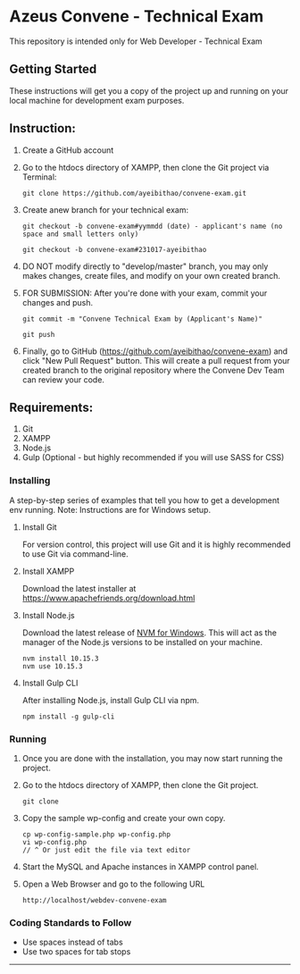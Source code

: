 # Azeus Convene - Technical Exam
This repository is intended only for Web Developer - Technical Exam

## Getting Started

These instructions will get you a copy of the project up and running on your local machine for development exam purposes.

## Instruction:

1. Create a GitHub account
2. Go to the htdocs directory of XAMPP, then clone the Git project via Terminal:

    ```
   git clone https://github.com/ayeibithao/convene-exam.git
    ```
    
3. Create anew branch for your technical exam:

    ```
   git checkout -b convene-exam#yymmdd (date) - applicant's name (no space and small letters only)

   git checkout -b convene-exam#231017-ayeibithao
    ```
    
4. DO NOT modify directly to "develop/master" branch, you may only makes changes, create files, and modify on your own created branch.
5. FOR SUBMISSION: After you're done with your exam, commit your changes and push.

    ```
    git commit -m "Convene Technical Exam by (Applicant's Name)"
    
    git push
    
    ```
6. Finally, go to GitHub (https://github.com/ayeibithao/convene-exam) and click "New Pull Request" button. This will create a pull request from your created branch to the original repository where the Convene Dev Team can review your code.
   

## Requirements:

1. Git
2. XAMPP
3. Node.js
4. Gulp (Optional - but highly recommended if you will use SASS for CSS)


### Installing

A step-by-step series of examples that tell you how to get a development env running. Note: Instructions are for Windows setup.

1. Install Git

    For version control, this project will use Git and it is highly recommended to use Git via command-line.

2. Install XAMPP

    Download the latest installer at https://www.apachefriends.org/download.html


3. Install Node.js

   Download the latest release of [NVM for Windows](https://github.com/coreybutler/nvm-windows).
   This will act as the manager of the Node.js versions to be installed on your machine.

    ```
    nvm install 10.15.3
    nvm use 10.15.3
    ```
6. Install Gulp CLI 

    After installing Node.js, install Gulp CLI via npm.

    ```
    npm install -g gulp-cli
    ```

### Running

1. Once you are done with the installation, you may now start running the project.

2. Go to the htdocs directory of XAMPP, then clone the Git project.

    ```
    git clone 
    ```

3. Copy the sample wp-config and create your own copy.

    ```
    cp wp-config-sample.php wp-config.php
    vi wp-config.php
    // ^ Or just edit the file via text editor
    ```

4. Start the MySQL and Apache instances in XAMPP control panel.

5. Open a Web Browser and go to the following URL

    ```
    http://localhost/webdev-convene-exam
    ```
### Coding Standards to Follow

- Use spaces instead of tabs
- Use two spaces for tab stops

***
